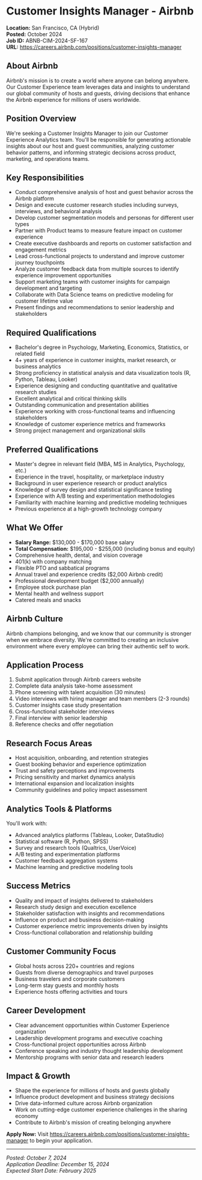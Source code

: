 # Customer Insights Manager - Airbnb
**Location:** San Francisco, CA (Hybrid)  
**Posted:** October 2024  
**Job ID:** ABNB-CIM-2024-SF-167  
**URL:** https://careers.airbnb.com/positions/customer-insights-manager

## About Airbnb
Airbnb's mission is to create a world where anyone can belong anywhere. Our Customer Experience team leverages data and insights to understand our global community of hosts and guests, driving decisions that enhance the Airbnb experience for millions of users worldwide.

## Position Overview
We're seeking a Customer Insights Manager to join our Customer Experience Analytics team. You'll be responsible for generating actionable insights about our host and guest communities, analyzing customer behavior patterns, and informing strategic decisions across product, marketing, and operations teams.

## Key Responsibilities
- Conduct comprehensive analysis of host and guest behavior across the Airbnb platform
- Design and execute customer research studies including surveys, interviews, and behavioral analysis
- Develop customer segmentation models and personas for different user types
- Partner with Product teams to measure feature impact on customer experience
- Create executive dashboards and reports on customer satisfaction and engagement metrics
- Lead cross-functional projects to understand and improve customer journey touchpoints
- Analyze customer feedback data from multiple sources to identify experience improvement opportunities
- Support marketing teams with customer insights for campaign development and targeting
- Collaborate with Data Science teams on predictive modeling for customer lifetime value
- Present findings and recommendations to senior leadership and stakeholders

## Required Qualifications
- Bachelor's degree in Psychology, Marketing, Economics, Statistics, or related field
- 4+ years of experience in customer insights, market research, or business analytics
- Strong proficiency in statistical analysis and data visualization tools (R, Python, Tableau, Looker)
- Experience designing and conducting quantitative and qualitative research studies
- Excellent analytical and critical thinking skills
- Outstanding communication and presentation abilities
- Experience working with cross-functional teams and influencing stakeholders
- Knowledge of customer experience metrics and frameworks
- Strong project management and organizational skills

## Preferred Qualifications
- Master's degree in relevant field (MBA, MS in Analytics, Psychology, etc.)
- Experience in the travel, hospitality, or marketplace industry
- Background in user experience research or product analytics
- Knowledge of survey design and statistical significance testing
- Experience with A/B testing and experimentation methodologies
- Familiarity with machine learning and predictive modeling techniques
- Previous experience at a high-growth technology company

## What We Offer
- **Salary Range:** $130,000 - $170,000 base salary
- **Total Compensation:** $195,000 - $255,000 (including bonus and equity)
- Comprehensive health, dental, and vision coverage
- 401(k) with company matching
- Flexible PTO and sabbatical programs
- Annual travel and experience credits ($2,000 Airbnb credit)
- Professional development budget ($2,000 annually)
- Employee stock purchase plan
- Mental health and wellness support
- Catered meals and snacks

## Airbnb Culture
Airbnb champions belonging, and we know that our community is stronger when we embrace diversity. We're committed to creating an inclusive environment where every employee can bring their authentic self to work.

## Application Process
1. Submit application through Airbnb careers website
2. Complete data analysis take-home assessment
3. Phone screening with talent acquisition (30 minutes)
4. Video interviews with hiring manager and team members (2-3 rounds)
5. Customer insights case study presentation
6. Cross-functional stakeholder interviews
7. Final interview with senior leadership
8. Reference checks and offer negotiation

## Research Focus Areas
- Host acquisition, onboarding, and retention strategies
- Guest booking behavior and experience optimization
- Trust and safety perceptions and improvements
- Pricing sensitivity and market dynamics analysis
- International expansion and localization insights
- Community guidelines and policy impact assessment

## Analytics Tools & Platforms
You'll work with:
- Advanced analytics platforms (Tableau, Looker, DataStudio)
- Statistical software (R, Python, SPSS)
- Survey and research tools (Qualtrics, UserVoice)
- A/B testing and experimentation platforms
- Customer feedback aggregation systems
- Machine learning and predictive modeling tools

## Success Metrics
- Quality and impact of insights delivered to stakeholders
- Research study design and execution excellence
- Stakeholder satisfaction with insights and recommendations
- Influence on product and business decision-making
- Customer experience metric improvements driven by insights
- Cross-functional collaboration and relationship building

## Customer Community Focus
- Global hosts across 220+ countries and regions
- Guests from diverse demographics and travel purposes
- Business travelers and corporate customers
- Long-term stay guests and monthly hosts
- Experience hosts offering activities and tours

## Career Development
- Clear advancement opportunities within Customer Experience organization
- Leadership development programs and executive coaching
- Cross-functional project opportunities across Airbnb
- Conference speaking and industry thought leadership development
- Mentorship programs with senior data and research leaders

## Impact & Growth
- Shape the experience for millions of hosts and guests globally
- Influence product development and business strategy decisions
- Drive data-informed culture across Airbnb organization
- Work on cutting-edge customer experience challenges in the sharing economy
- Contribute to Airbnb's mission of creating belonging anywhere

**Apply Now:** Visit https://careers.airbnb.com/positions/customer-insights-manager to begin your application.

---
*Posted: October 7, 2024*  
*Application Deadline: December 15, 2024*  
*Expected Start Date: February 2025*